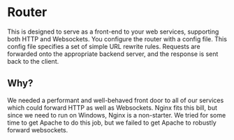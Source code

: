 Router
======
This is designed to serve as a front-end to your web services, supporting both HTTP
and Websockets. You configure the router with a config file. This config file
specifies a set of simple URL rewrite rules. Requests are forwarded onto the
appropriate backend server, and the response is sent back to the client.

Why?
----
We needed a performant and well-behaved front door to all of our services which
could forward HTTP as well as Websockets. Nginx fits this bill, but since we
need to run on Windows, Nginx is a non-starter. We tried for some time to get
Apache to do this job, but we failed to get Apache to robustly forward websockets.
